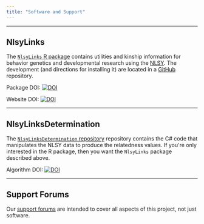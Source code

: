 ```yaml
---
title: "Software and Support"
---
```


***
## NlsyLinks
The [`NlsyLinks` R package](http://cran.r-project.org/web/packages/NlsyLinks/) contains utilities and kinship information for behavior genetics and developmental research using the [NLSY](http://www.bls.gov/nls/).  The development (and directions for installing it) are located in a [GitHub](https://github.com/LiveOak/NlsyLinks) repository.

Package DOI: [![DOI](https://zenodo.org/badge/4971/LiveOak/NlsyLinks.png)](http://dx.doi.org/10.5281/zenodo.12519)

Website DOI: [![DOI](https://zenodo.org/badge/doi/10.5281/zenodo.12425.png)](http://dx.doi.org/10.5281/zenodo.12425)

***
## NlsyLinksDetermination
The [`NlsyLinksDetermination` repository](https://github.com/LiveOak/NlsyLinksDetermination/) repository contains the C# code that manipulates the NLSY data to produce the relatedness values.  If you're only interested in the R package, then you want the `NlsyLinks` package described above.

Algorithm DOI: [![DOI](https://zenodo.org/badge/doi/10.5281/zenodo.12518.png)](http://dx.doi.org/10.5281/zenodo.12518)

***
## Support Forums
Our [support forums](https://r-forge.r-project.org/forum/?group_id=1330/) are intended to cover all aspects of this project, not just software.
